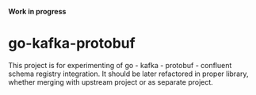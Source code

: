 **Work in progress**

# go-kafka-protobuf

This project is for experimenting of go - kafka - protobuf - confluent schema
registry integration. It should be later refactored in proper library,
whether merging with upstream project or as separate project.